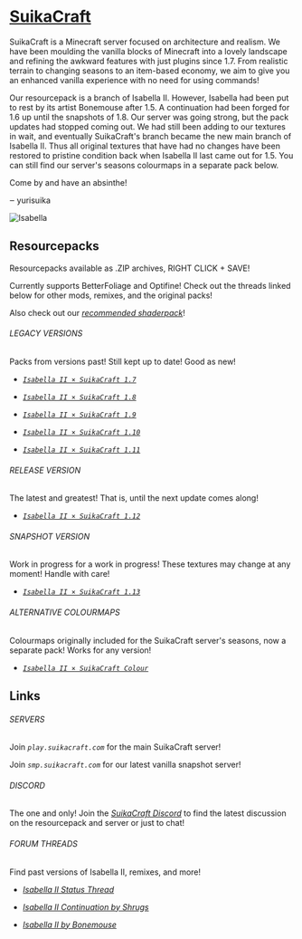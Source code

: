 # [SuikaCraft](http://suikacraft.com)

SuikaCraft is a Minecraft server focused on architecture and realism.  We have been moulding the vanilla blocks of Minecraft into a lovely landscape and refining the awkward features with just plugins since 1.7.  From realistic terrain to changing seasons to an item-based economy, we aim to give you an enhanced vanilla experience with no need for using commands!

Our resourcepack is a branch of Isabella II.  However, Isabella had been put to rest by its artist Bonemouse after 1.5.  A continuation had been forged for 1.6 up until the snapshots of 1.8.  Our server was going strong, but the pack updates had stopped coming out.  We had still been adding to our textures in wait, and eventually SuikaCraft's branch became the new main branch of Isabella II.  Thus all original textures that have had no changes have been restored to pristine condition back when Isabella II last came out for 1.5.  You can still find our server's seasons colourmaps in a separate pack below.

Come by and have an absinthe!

‒ yurisuika

![Isabella](https://raw.githubusercontent.com/yurisuika/SuikaCraft/master/Isabella%20II%20×%20SuikaCraft%201.13/pack.png)

## Resourcepacks

Resourcepacks available as .ZIP archives, RIGHT CLICK + SAVE!

Currently supports BetterFoliage and Optifine!  Check out the threads linked below for other mods, remixes, and the original packs!

Also check out our *[recommended shaderpack](https://www.minecraftforum.net/forums/mapping-and-modding-java-edition/minecraft-mods/1293898-chocapic13s-shaders)*!

###### LEGACY VERSIONS

Packs from versions past!  Still kept up to date!  Good as new!

* [*`Isabella II × SuikaCraft 1.7`*](https://github.com/yurisuika/SuikaCraft/raw/master/Archives/Isabella%20II%20%C3%97%20SuikaCraft%201.7.zip)

* [*`Isabella II × SuikaCraft 1.8`*](https://github.com/yurisuika/SuikaCraft/raw/master/Archives/Isabella%20II%20%C3%97%20SuikaCraft%201.8.zip)

* [*`Isabella II × SuikaCraft 1.9`*](https://github.com/yurisuika/SuikaCraft/raw/master/Archives/Isabella%20II%20%C3%97%20SuikaCraft%201.9.zip)

* [*`Isabella II × SuikaCraft 1.10`*](https://github.com/yurisuika/SuikaCraft/raw/master/Archives/Isabella%20II%20%C3%97%20SuikaCraft%201.10.zip)

* [*`Isabella II × SuikaCraft 1.11`*](https://github.com/yurisuika/SuikaCraft/raw/master/Archives/Isabella%20II%20%C3%97%20SuikaCraft%201.11.zip)

###### RELEASE VERSION

The latest and greatest!  That is, until the next update comes along!

* [*`Isabella II × SuikaCraft 1.12`*](https://github.com/yurisuika/SuikaCraft/raw/master/Archives/Isabella%20II%20%C3%97%20SuikaCraft%201.12.zip)

###### SNAPSHOT VERSION

Work in progress for a work in progress!  These textures may change at any moment!  Handle with care!

* [*`Isabella II × SuikaCraft 1.13`*](https://github.com/yurisuika/SuikaCraft/raw/master/Archives/Isabella%20II%20%C3%97%20SuikaCraft%201.13.zip)

###### ALTERNATIVE COLOURMAPS

Colourmaps originally included for the SuikaCraft server's seasons, now a separate pack!  Works for any version!

* [*`Isabella II × SuikaCraft Colour`*](https://github.com/yurisuika/SuikaCraft/raw/master/Archives/Isabella%20II%20%C3%97%20SuikaCraft%20Colour.zip)

## Links

###### SERVERS

Join *`play.suikacraft.com`* for the main SuikaCraft server!

Join *`smp.suikacraft.com`* for our latest vanilla snapshot server!

###### DISCORD

The one and only!  Join the *[SuikaCraft Discord](https://discord.gg/0zdNEkQle7Qg9C1H)* to find the latest discussion on the resourcepack and server or just to chat!

###### FORUM THREADS

Find past versions of Isabella II, remixes, and more!

* *[Isabella II Status Thread](http://www.minecraftforum.net/forums/mapping-and-modding-java-edition/resource-packs/resource-pack-discussion/2745599)*

* *[Isabella II Continuation by Shrugs](https://www.minecraftforum.net/forums/mapping-and-modding-java-edition/resource-packs/1244972-16x-1-6-1-7-1-8beta-isabella-ii-unofficial-thread)*

* *[Isabella II by Bonemouse](http://www.minecraftforum.net/forums/mapping-and-modding-java-edition/resource-packs/1226573)*

